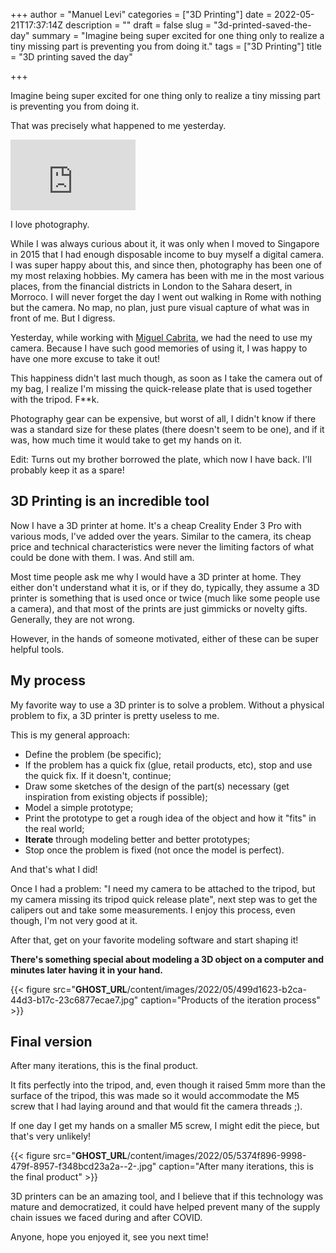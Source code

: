 +++
author = "Manuel Levi"
categories = ["3D Printing"]
date = 2022-05-21T17:37:14Z
description = ""
draft = false
slug = "3d-printed-saved-the-day"
summary = "Imagine being super excited for one thing only to realize a tiny missing part is preventing you from doing it."
tags = ["3D Printing"]
title = "3D printing saved the day"

+++


Imagine being super excited for one thing only to realize a tiny missing part is preventing you from doing it.

That was precisely what happened to me yesterday.

<iframe width="200" height="113" src="https://www.youtube.com/embed/1__lKZyaV1Q?feature=oembed" frameborder="0" allow="accelerometer; autoplay; clipboard-write; encrypted-media; gyroscope; picture-in-picture" allowfullscreen></iframe>

I love photography.

While I was always curious about it, it was only when I moved to Singapore in 2015 that I had enough disposable income to buy myself a digital camera. I was super happy about this, and since then, photography has been one of my most relaxing hobbies. My camera has been with me in the most various places, from the financial districts in London to the Sahara desert, in Morroco. I will never forget the day I went out walking in Rome with nothing but the camera. No map, no plan, just pure visual capture of what was in front of me. But I digress.

Yesterday, while working with [Miguel Cabrita](https://www.linkedin.com/in/mantunescabrita), we had the need to use my camera. Because I have such good memories of using it, I was happy to have one more excuse to take it out!

This happiness didn't last much though, as soon as I take the camera out of my bag, I realize I'm missing the quick-release plate that is used together with the tripod. F**k.

Photography gear can be expensive, but worst of all, I didn't know if there was a standard size for these plates (there doesn't seem to be one), and if it was, how much time it would take to get my hands on it.

Edit: Turns out my brother borrowed the plate, which now I have back. I'll probably keep it as a spare!

## 3D Printing is an incredible tool

Now I have a 3D printer at home. It's a cheap Creality Ender 3 Pro with various mods, I've added over the years. Similar to the camera, its cheap price and technical characteristics were never the limiting factors of what could be done with them. I was. And still am.

Most time people ask me why I would have a 3D printer at home. They either don't understand what it is, or if they do, typically, they assume a 3D printer is something that is used once or twice (much like some people use a camera), and that most of the prints are just gimmicks or novelty gifts. Generally, they are not wrong.

However, in the hands of someone motivated, either of these can be super helpful tools.

## My process

My favorite way to use a 3D printer is to solve a problem. Without a physical problem to fix, a 3D printer is pretty useless to me.

This is my general approach:

* Define the problem (be specific);
* If the problem has a quick fix (glue, retail products, etc), stop and use the quick fix. If it doesn't, continue;
* Draw some sketches of the design of the part(s) necessary (get inspiration from existing objects if possible);
* Model a simple prototype;
* Print the prototype to get a rough idea of the object and how it "fits" in the real world;
* **Iterate** through modeling better and better prototypes;
* Stop once the problem is fixed (not once the model is perfect).

And that's what I did!

Once I had a problem: "I need my camera to be attached to the tripod, but my camera missing its tripod quick release plate", next step was to get the calipers out and take some measurements. I enjoy this process, even though, I'm not very good at it.

After that, get on your favorite modeling software and start shaping it!

**There's something special about modeling a 3D object on a computer and minutes later having it in your hand.**

{{< figure src="__GHOST_URL__/content/images/2022/05/499d1623-b2ca-44d3-b17c-23c6877ecae7.jpg" caption="Products of the iteration process" >}}

## Final version

After many iterations, this is the final product.

It fits perfectly into the tripod, and, even though it raised 5mm more than the surface of the tripod, this was made so it would accommodate the M5 screw that I had laying around and that would fit the camera threads ;).

If one day I get my hands on a smaller M5 screw, I might edit the piece, but that's very unlikely!

{{< figure src="__GHOST_URL__/content/images/2022/05/5374f896-9998-479f-8957-f348bcd23a2a--2-.jpg" caption="After many iterations, this is the final product" >}}

3D printers can be an amazing tool, and I believe that if this technology was mature and democratized, it could have helped prevent many of the supply chain issues we faced during and after COVID.

Anyone, hope you enjoyed it, see you next time!


